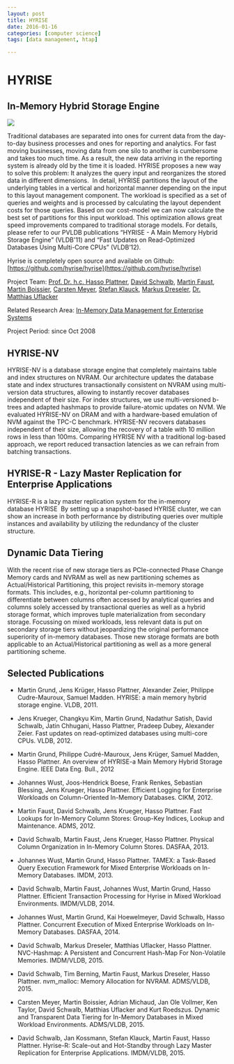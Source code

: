 ```yaml
---
layout: post
title: HYRISE
date: 2016-01-16
categories: [computer science]
tags: [data management, htap]

---
```



# HYRISE

In-Memory Hybrid Storage Engine
-------------------------------

![](http://hpi.de/fileadmin/user_upload/fachgebiete/plattner/projects/HYRISE/hyrise.png)

Traditional databases are separated into ones for current data from the
day-to-day business processes and ones for reporting and analytics. For
fast moving businesses, moving data from one silo to another is
cumbersome and takes too much time. As a result, the new data arriving
in the reporting system is already old by the time it is loaded. HYRISE
proposes a new way to solve this problem: It analyzes the query input
and reorganizes the stored data in different dimensions.  In detail,
HYRISE partitions the layout of the underlying tables in a vertical and
horizontal manner depending on the input to this layout management
component. The workload is specified as a set of queries and weights and
is processed by calculating the layout dependent costs for those
queries. Based on our cost-model we can now calculate the best set of
partitions for this input workload. This optimization allows great speed
improvements compared to traditional storage models. For details, please
refer to our PVLDB publications “HYRISE - A Main Memory Hybrid Storage
Engine” (VLDB'11) and “Fast Updates on Read-Optimized Databases Using
Multi-Core CPUs” (VLDB’12).

Hyrise is completely open source and available on Github:
[https://github.com/hyrise/hyrise](https://github.com/hyrise/hyrise)

Project Team: [Prof. Dr. h.c. Hasso
Plattner](/plattner/people/prof-dr-hc-hasso-plattner.html "Öffnet internen Link im aktuellen Fenster"),
[David
Schwalb](/plattner/people/phd-students/david-schwalb.html "Öffnet internen Link im aktuellen Fenster"),
[Martin
Faust](/plattner/people/phd-students/martin-faust.html "Öffnet internen Link im aktuellen Fenster"),
[Martin
Boissier](/plattner/people/phd-students/martin-boissier.html "Öffnet internen Link im aktuellen Fenster"),
[Carsten
Meyer](/plattner/people/alumni/carsten-meyer.html "Öffnet internen Link im aktuellen Fenster"),
[Stefan
Klauck](/plattner/people/phd-students/stefan-klauck.html "Öffnet internen Link im aktuellen Fenster"),
[Markus
Dreseler](/plattner/people/phd-students/markus-dreseler.html "Öffnet internen Link im aktuellen Fenster"),
[Dr. Matthias
Uflacker](/plattner/people/dr-matthias-uflacker.html "Öffnet internen Link im aktuellen Fenster")

Related Research Area: [In-Memory Data Management for Enterprise
Systems](/plattner/research/in-memory-data-management-for-enterprise-systems.html "Öffnet internen Link im aktuellen Fenster")

Project Period: since Oct 2008

HYRISE-NV
---------

HYRISE-NV is a database storage engine that completely maintains table
and index structures on NVRAM. Our architecture updates the database
state and index structures transactionally consistent on NVRAM using
multi-version data structures, allowing to instantly recover databases
independent of their size. For index structures, we use multi-versioned
b-trees and adapted hashmaps to provide failure-atomic updates on NVM.
We evaluated HYRISE-NV on DRAM and with a hardware-based emulation of
NVM against the TPC-C benchmark. HYRISE-NV recovers databases
independent of their size, allowing the recovery of a table with 10
million rows in less than 100ms. Comparing HYRISE NV with a traditional
log-based approach, we report reduced transaction latencies as we can
refrain from batching transactions.

HYRISE-R - Lazy Master Replication for Enterprise Applications
--------------------------------------------------------------

HYRISE-R is a lazy master replication system for the in-memory
database HYRISE  By setting up a snapshot-based HYRISE cluster, we can
show an increase in both performance by distributing queries over
multiple instances and availability by utilizing the redundancy of the
cluster structure.

Dynamic Data Tiering
--------------------

With the recent rise of new storage tiers as PCIe-connected Phase Change
Memory cards and NVRAM as well as new partitioning schemes as
Actual/Historical Partitioning, this project revisits in-memory storage
formats. This includes, e.g., horizontal per-column partitioning to
differentiate between columns often accessed by analytical queries and
columns solely accessed by transactional queries as well as a hybrid
storage format, which improves tuple materialization from secondary
storage. Focussing on mixed workloads, less relevant data is put on
secondary storage tiers without jeopardizing the original performance
superiority of in-memory databases. Those new storage formats are both
applicable to an Actual/Historical partitioning as well as a more
general partitioning scheme.

Selected Publications
---------------------

-   Martin Grund, Jens Krüger, Hasso Plattner, Alexander Zeier, Philippe
    Cudre-Mauroux, Samuel Madden. HYRISE: a main memory hybrid storage
    engine. VLDB, 2011.

-   Jens Krueger, Changkyu Kim, Martin Grund, Nadathur Satish, David
    Schwalb, Jatin Chhugani, Hasso Plattner, Pradeep Dubey, Alexander
    Zeier. Fast updates on read-optimized databases using multi-core
    CPUs. VLDB, 2012.

-   Martin Grund, Philippe Cudré-Mauroux, Jens Krüger, Samuel Madden,
    Hasso Plattner. An overview of HYRISE-a Main Memory Hybrid Storage
    Engine. IEEE Data Eng. Bull., 2012

-   Johannes Wust, Joos-Hendrick Boese, Frank Renkes, Sebastian
    Blessing, Jens Krueger, Hasso Plattner. Efficient Logging for
    Enterprise Workloads on Column-Oriented In-Memory Databases. CIKM,
    2012.

-   Martin Faust, David Schwalb, Jens Krueger, Hasso Plattner. Fast
    Lookups for In-Memory Column Stores: Group-Key Indices, Lookup and
    Maintenance. ADMS, 2012.

-   David Schwalb, Martin Faust, Jens Krueger, Hasso Plattner. Physical
    Column Organization in In-Memory Column Stores. DASFAA, 2013.

-   Johannes Wust, Martin Grund, Hasso Plattner. TAMEX: a Task-Based
    Query Execution Framework for Mixed Enterprise Workloads on
    In-Memory Databases. IMDM, 2013.

-   David Schwalb, Martin Faust, Johannes Wust, Martin Grund, Hasso
    Plattner. Efficient Transaction Processing for Hyrise in Mixed
    Workload Environments. IMDM/VLDB, 2014.

-   Johannes Wust, Martin Grund, Kai Hoewelmeyer, David Schwalb, Hasso
    Plattner. Concurrent Execution of Mixed Enterprise Workloads on
    In-Memory Databases. DASFAA, 2014.

-   David Schwalb, Markus Dreseler, Matthias Uflacker, Hasso Plattner.
    NVC-Hashmap: A Persistent and Concurrent Hash-Map For Non-Volatile
    Memories. IMDM/VLDB, 2015.

-   David Schwalb, Tim Berning, Martin Faust, Markus Dreseler, Hasso
    Plattner. nvm\_malloc: Memory Allocation for NVRAM. ADMS/VLDB, 2015.

-   Carsten Meyer, Martin Boissier, Adrian Michaud, Jan Ole Vollmer, Ken
    Taylor, David Schwalb, Matthias Uflacker and Kurt Roedszus. Dynamic
    and Transparent Data Tiering for In-Memory Databases in Mixed
    Workload Environments. ADMS/VLDB, 2015.

-   David Schwalb, Jan Kossmann, Stefan Klauck, Martin Faust, Hasso
    Plattner. Hyrise-R: Scale-out and Hot-Standby through Lazy Master
    Replication for Enterprise Applications. IMDM/VLDB, 2015.

